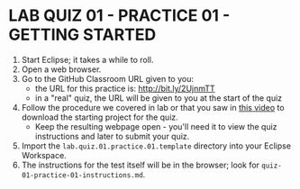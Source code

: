 # LAB QUIZ 01 - PRACTICE 01 - GETTING STARTED

1. Start Eclipse; it takes a while to roll.
1. Open a web browser.
1. Go to the GitHub Classroom URL given to you:
   - the URL for this practice is: http://bit.ly/2UjnmTT
   - in a "real" quiz, the URL will be given to you at the start of the quiz
1. Follow the procedure we covered in lab or that you saw in [this video](https://drive.google.com/open?id=1tSUzOjyC7nFfRdFrPsv7lifdoQkDbREI) to download the starting project for the quiz.
   - Keep the resulting webpage open - you'll need it to view the quiz instructions and later to submit your quiz.
1. Import the `lab.quiz.01.practice.01.template` directory into your Eclipse Workspace.
1. The instructions for the test itself will be in the browser; look for `quiz-01-practice-01-instructions.md`.
